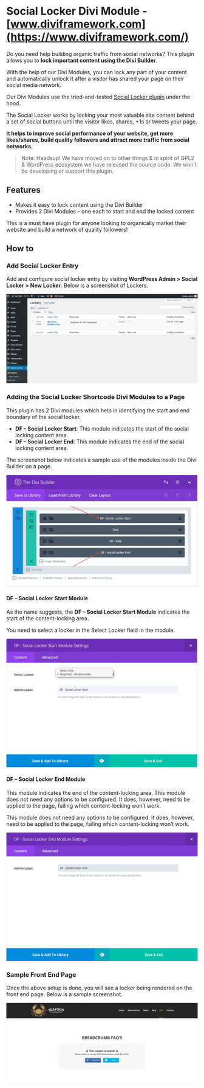 # Social Locker Divi Module - [www.diviframework.com](https://www.diviframework.com/)

Do you need help building organic traffic from social networks? This plugin allows you to **lock important content using the Divi Builder**.

With the help of our Divi Modules, you can lock any part of your content and automatically unlock it after a visitor has shared your page on their social media network.

Our Divi Modules use the tried-and-tested [Social Locker plugin](https://wordpress.org/plugins/social-locker/) under the hood.

The Social Locker works by locking your most valuable site content behind a set of social buttons until the visitor likes, shares, +1s or tweets your page.

**It helps to improve social performance of your website, get more likes/shares, build quality followers and attract more traffic from social networks.**

> Note: Headsup! We have moved on to other things & in spirit of GPL2 & WordPress ecosystem we have released the source code. We won't be developing or support this plugin. 

## Features

* Makes it easy to lock content using the Divi Builder
* Provides 2 Divi Modules – one each to start and end the locked content

This is a must have plugin for anyone looking to organically market their website and build a network of quality followers!

## How to

### Add Social Locker Entry

Add and configure social locker entry by visiting **WordPress Admin > Social Locker > New Locker**. Below is a screenshot of Lockers.

![Social Locker Entry](assets/social-locker-shortcode-module-lockers.jpg "Social Locker Entry")

### Adding the Social Locker Shortcode Divi Modules to a Page

This plugin has 2 Divi modules which help in identifying the start and end boundary of the social locker.

* **DF – Social Locker Start**: This module indicates the start of the social locking content area.
* **DF – Social Locker End**: This module indicates the end of the social locking content area.

The screenshot below indicates a sample use of the modules inside the Divi Builder on a page.

![Social locker shortcodes divi modules](assets/social-locker-shortcode-module-divi-builder-page.jpg "Social locker shortcodes divi modules")

#### DF – Social Locker Start Module

As the name suggests, the **DF – Social Locker Start Module** indicates the start of the content-locking area.

You need to select a locker in the Select Locker field in the module.

![Social Locker Start Divi Module](assets/social-locker-shortcode-module-start-tag.jpg "Social Locker Start Divi Module")

#### DF – Social Locker End Module

This module indicates the end of the content-locking area. This module does not need any options to be configured. It does, however, need to be applied to the page, failing which content-locking won’t work.

This module does not need any options to be configured. It does, however, need to be applied to the page, failing which content-locking won’t work.

![Social locker end divi module](assets/social-locker-shortcode-module-end-tag.jpg "Social locker end divi module")


### Sample Front End Page

Once the above setup is done, you will see a locker being rendered on the front end page. Below is a sample screenshot.

![Sample social locker divi module page](assets/social-locker-shortcode-module-frontend-page.jpg "Sample social locker divi module page")